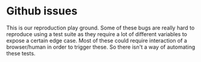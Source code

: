 # Github issues

This is our reproduction play ground. Some of these bugs are really hard to
reproduce using a test suite as they require a lot of different variables to
expose a certain edge case. Most of these could require interaction of
a browser/human in order to trigger these. So there isn't a way of automating
these tests.
